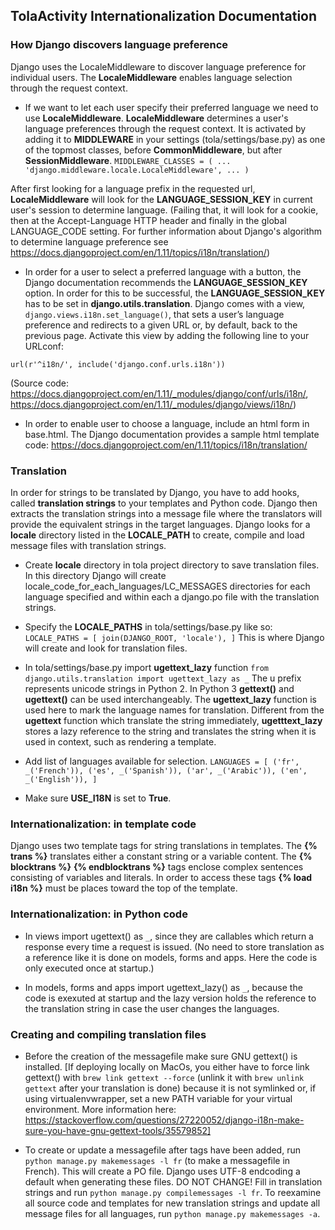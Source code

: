 ## TolaActivity Internationalization Documentation

### How Django discovers language preference
Django uses the LocaleMiddleware to discover language preference for individual
 users. The __LocaleMiddleware__ enables language selection through the request
 context.

- If we want to let each user specify their preferred language we need to use
 __LocaleMiddleware__. __LocaleMiddleware__ determines a user's language
  preferences through the request context. It is activated by adding it to
   __MIDDLEWARE__ in your settings (tola/settings/base.py) as one of the topmost
    classes, before __CommonMiddleware__, but after __SessionMiddleware__.
`MIDDLEWARE_CLASSES = (
    ...
    'django.middleware.locale.LocaleMiddleware',
    ...
)`

After first looking for a language prefix in the requested url,
 __LocaleMiddleware__ will look for the __LANGUAGE_SESSION_KEY__ in current
 user's session to determine language. (Failing that, it will look for a
 cookie, then at the Accept-Language HTTP header and finally in the global
 LANGUAGE_CODE setting. For further information about Django's algorithm to
 determine language preference see https://docs.djangoproject.com/en/1.11/topics/i18n/translation/)

- In order for a user to select a preferred language with a button, the Django
 documentation recommends the __LANGUAGE_SESSION_KEY__ option. In order for this
 to be successful, the __LANGUAGE_SESSION_KEY__ has to be set in 
 __django.utils.translation__. Django comes with a view, 
 `django.views.i18n.set_language()`, that sets a user’s language preference and 
 redirects to a given URL or, by default, back to the previous page. Activate this 
 view by adding the following line to your URLconf:

`url(r'^i18n/', include('django.conf.urls.i18n'))`

(Source code: https://docs.djangoproject.com/en/1.11/_modules/django/conf/urls/i18n/, 
https://docs.djangoproject.com/en/1.11/_modules/django/views/i18n/)

- In order to enable user to choose a language, include an html form in base.html. 
The Django documentation provides a sample html template code: https://docs.djangoproject.com/en/1.11/topics/i18n/translation/

### Translation
In order for strings to be translated by Django, you have to add hooks, called 
__translation strings__ to your templates and Python code. Django then extracts 
the translation strings into a message file where the translators will provide 
the equivalent strings in the target languages. Django looks for a 
__locale__ directory listed in the __LOCALE_PATH__ to create, compile and load 
message files with translation strings.

- Create __locale__ directory in tola project directory to save translation files. 
In this directory Django will create locale_code_for_each_languages/LC_MESSAGES 
directories for each language specified and within each a django.po file with the 
translation strings.

- Specify the __LOCALE_PATHS__ in tola/settings/base.py like so:
`LOCALE_PATHS = [
    join(DJANGO_ROOT, 'locale'),
]`
This is where Django will create and look for translation files.

- In tola/settings/base.py import __ugettext_lazy__ function
`from django.utils.translation import ugettext_lazy as _`
The u prefix represents unicode strings in Python 2. In Python 3 __gettext()__ 
and __ugettext()__ can be used interchangeably.
The __ugettext_lazy__ function is used here to mark the language names for 
translation. Different from the __ugettext__ function which translate the string 
immediately, __ugetttext_lazy__ stores a lazy reference to the string and 
translates the string when it is used in context, such as rendering a template.

- Add list of languages available for selection.
`LANGUAGES = [
    ('fr', _('French')),
    ('es', _('Spanish')),
    ('ar', _('Arabic')),
    ('en', _('English')),
]`

- Make sure __USE_I18N__ is set to __True__.

### Internationalization: in template code

Django uses two template tags for string translations in templates. The 
__{% trans %}__ translates either a constant string or a variable content. 
The __{% blocktrans %}__ __{% endblocktrans %}__ tags enclose complex sentences 
consisting of variables and literals. In order to access these tags 
__{% load i18n %}__ must be places toward the top of the template.

### Internationalization: in Python code

- In views import ugettext() as `_`, since they are callables which return a 
response every time a request is issued. (No need to store translation as a 
reference like it is done on models, forms and apps. Here the code is only 
executed once at startup.)

- In models, forms and apps import ugettext_lazy() as `_`, because the code is 
exexuted at startup and the lazy version holds the reference to the translation 
string in case the user changes the languages.

### Creating and compiling translation files

- Before the creation of the messagefile make sure GNU gettext() is installed.
[If deploying locally on MacOs, you either have to force link gettext() with 
`brew link gettext --force` (unlink it with `brew unlink gettext` after your 
translation is done) because it is not symlinked or, if using virtualenvwrapper, 
set a new PATH variable for your virtual environment. More information here: 
https://stackoverflow.com/questions/27220052/django-i18n-make-sure-you-have-gnu-gettext-tools/35579852]

- To create or update a messagefile after tags have been added, run `python manage.py makemessages -l fr` (to make a messagefile in French). This will create a PO file. 
Django uses UTF-8 endcoding a default when generating these files. DO NOT CHANGE! 
Fill in translation strings and run `python manage.py compilemessages -l fr`. 
To reexamine all source code and templates for new translation strings and update 
all message files for all languages, run `python manage.py makemessages -a`.



